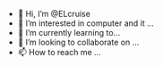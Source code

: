 - 👋 Hi, I’m @ELcruise
- 👀 I’m interested in computer and it ...
- 🌱 I’m currently learning to...
- 💞️ I’m looking to collaborate on ...
- 📫 How to reach me ...

<!---
ELcruise/ELcruise is a ✨ special ✨ repository because its `README.md` (this file) appears on your GitHub profile.
You can click the Preview link to take a look at your changes.
--->
